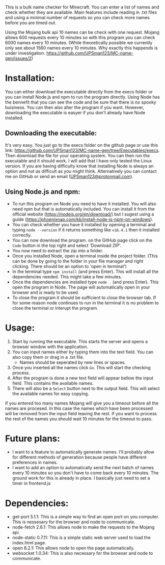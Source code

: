 This is a bulk name checker for Minecraft. You can enter a list of names and check whether they are available.
Main features include reading in .txt files and using a minimal number of requests so you can check more names before you are timed out.

Using the Mojang bulk api 10 names can be check with one request.
Mojang allows 600 requests every 10 minutes so with this program you can check 6000 names every 10 minutes. (While theoretically possible we currently only see about 1560 names every 10 minutes. Why exactly this happends is under investigation. https://github.com/UPSman123/MC-name-gen/issues/2)

# Installation:
You can either download the executable directly from the execs folder or you can install Node.js and npm to run the program directly.
Using Node has the bennefit that you can see the code and be sure that there is no spooky buisiness. You can then also alter the program if you want.
However, downloading the executable is easyer if you don't already have Node installed.

## Downloading the executable:
It's very easy. You just go to the execs folder on the github page or use this link: https://github.com/UPSman123/MC-name-gen/tree/Executables/execs.
Then download the file for your operating system.
You can then run the executable and it should work. I will add that I have only tested the Linux version.
If you are having difficulty know that installing Node is always an option and not as difficult as you might think.
Alternatively you can contact me on GitHub or send an email (UPSman123@protonmail.com).

## Using Node.js and npm:
- To run this program on Node you need to have it installed. You will also need npm but that is automatically included.
You can install it from the official website (https://nodejs.org/en/download/) but I sugest using a guide (https://phoenixnap.com/kb/install-node-js-npm-on-windows).
- You can check whether you have it installed by opening a terminal and typing `node --version` if it returns something like `v16.4.1` then it installed correctly.
- You can now download the program. on the GitHub page click on the `Code` button in the top right and select 'Download ZIP'.
- You now need to extract the zip into a folder.
- Once you installed Node, open a terminal inside the project folder.
(This can be done by going to the folder in your file manager and right clicking. There should be an option to 'open in terminal')
- In the terminal type `npm install` (and press Enter). This will install all the dependencies needed. This might take a few minutes.
- Once the dependencies are installed type `node .` (and press Enter). This open the program in Node.
The page will automatically open in your browser and is ready to be used.
- To close the program it should be sufficient to close the browser tab.
If for some reason node continues to run in the terminal it is no problem to close the terminal or interupt the program.

# Usage:
1. Start by running the executable. This starts the server and opens a browser window with the application.
2. You can input names either by typing them into the text field. You can also copy them or drag in a .txt file.
    - Names should be seperated by new lines or spaces.
3. Once you inserted all the names click `Go`. This will start the checking process.
4. After the program is done a new text field will appear bellow the input field. This contains the available names.
5. There will also be a `Select` button next to the output field. This will select the available names for easy copying.

If you entered too many names Mojang will give you a timeout before all the names are procesed.
In this case the names which have been processed will be removed from the input field leaving the rest.
If you want to process the rest of the names you should wait 10 minutes for the timeout to pass.

# Future plans:
- I want to a feature to automatically generate names. I'll probably allow for different methods of generation because people have different preferences in names.
- I want to add an option to automatically send the next batch of names every 10 minutes so you don't have to come back every 10 minutes. The ground work for this is already in place. I basically just need to set a timer in frontend.js

# Dependencies:
- get-port 5.1.1: This is a simple way to find an open port on you computer. This is nessesary for the browser and node to communicate.
- node-fetch 2.6.1: This allows node to make the requests to the Mojang api.
- node-static 0.7.11: This is a simple static web server used to load the index.html page.
- open 8.2.1: This allows node to open the page automatically.
- websocket 1.0.34: This is also necessary for the browser and node to communicate.
